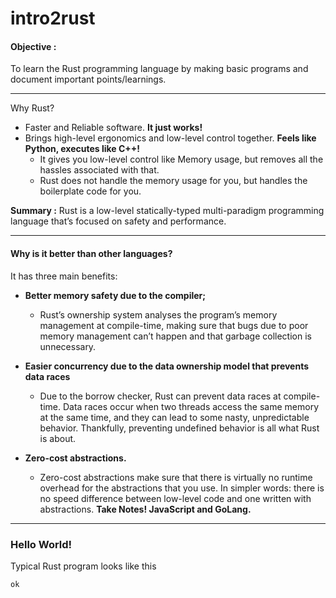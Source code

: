 # intro2rust

#### Objective : 
To learn the Rust programming language by making basic programs and document important points/learnings.

---

Why Rust?


- Faster and Reliable software. __It just works!__
- Brings high-level ergonomics and low-level control together. __Feels like Python, executes like C++!__
    - It gives you low-level control like Memory usage, but removes all the hassles associated with that. 
    - Rust does not handle the memory usage for you, but handles the boilerplate code for you.


__Summary :__ Rust is a low-level statically-typed multi-paradigm programming language that’s focused on safety and performance.

--- 

#### Why is it better than other languages?

It has three main benefits:
- __Better memory safety due to the compiler;__
    - Rust’s ownership system analyses the program’s memory management at compile-time, making sure that bugs due to poor memory management can’t happen and that garbage collection is unnecessary.

- __Easier concurrency due to the data ownership model that prevents data races__
    - Due to the borrow checker, Rust can prevent data races at compile-time.
    Data races occur when two threads access the same memory at the same time, and they can lead to some nasty, unpredictable behavior. Thankfully, preventing undefined behavior is all what Rust is about.

- __Zero-cost abstractions.__
    - Zero-cost abstractions make sure that there is virtually no runtime overhead for the abstractions that you use. In simpler words: there is no speed difference between low-level code and one written with abstractions. __Take Notes! JavaScript and GoLang.__


---
### Hello World!

Typical Rust program looks like this 
```
ok
```
